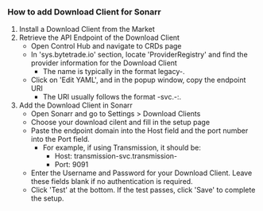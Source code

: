 ### How to add Download Client for Sonarr
1. Install a Download Client from the Market
2. Retrieve the API Endpoint of the Download Client
    - Open Control Hub and navigate to CRDs page
    - In 'sys.bytetrade.io' section, locate 'ProviderRegistry' and find the provider information for the Download Client
        - The name is typically in the format legacy-<appName>.
    - Click on 'Edit YAML', and in the popup window, copy the endpoint URI
        - The URI usually follows the format <appname>-svc.<appname>-<username>:<port>.
3. Add the Download Client in Sonarr
    - Open Sonarr and go to Settings > Download Clients
    - Choose your download cilent and fill in the setup page
    - Paste the endpoint domain into the Host field and the port number into the Port field. 
        - For example, if using Transmission, it should be:
            - Host: transmission-svc.transmission-<yourusername>
            - Port: 9091
    - Enter the Username and Password for your Download Client. Leave these fields blank if no authentication is required.
    - Click 'Test' at the bottom. If the test passes, click 'Save' to complete the setup.